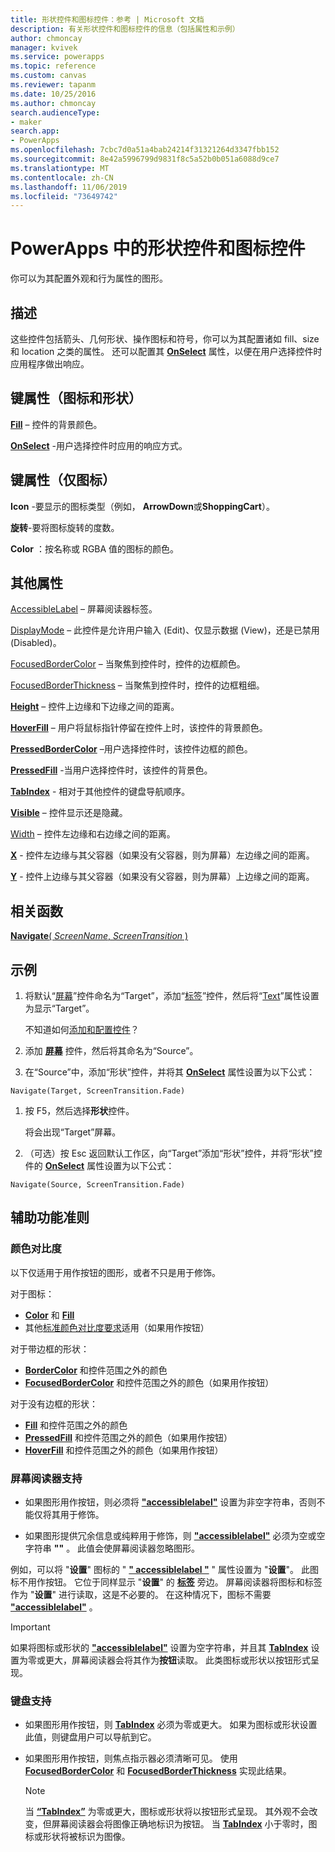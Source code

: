 ```yaml
---
title: 形状控件和图标控件：参考 | Microsoft 文档
description: 有关形状控件和图标控件的信息（包括属性和示例）
author: chmoncay
manager: kvivek
ms.service: powerapps
ms.topic: reference
ms.custom: canvas
ms.reviewer: tapanm
ms.date: 10/25/2016
ms.author: chmoncay
search.audienceType:
- maker
search.app:
- PowerApps
ms.openlocfilehash: 7cbc7d0a51a4bab24214f31321264d3347fbb152
ms.sourcegitcommit: 8e42a5996799d9831f8c5a52b0b051a6088d9ce7
ms.translationtype: MT
ms.contentlocale: zh-CN
ms.lasthandoff: 11/06/2019
ms.locfileid: "73649742"
---
```

# <a name="shape-controls-and-icon-controls-in-powerapps"></a>PowerApps 中的形状控件和图标控件
你可以为其配置外观和行为属性的图形。

## <a name="description"></a>描述
这些控件包括箭头、几何形状、操作图标和符号，你可以为其配置诸如 fill、size 和 location 之类的属性。 还可以配置其 **[OnSelect](properties-core.md)** 属性，以便在用户选择控件时应用程序做出响应。

## <a name="key-properties-icons-and-shapes"></a>键属性（图标和形状）
**[Fill](properties-color-border.md)** – 控件的背景颜色。

**[OnSelect](properties-core.md)** -用户选择控件时应用的响应方式。

## <a name="key-properties-icons-only"></a>键属性（仅图标）

**Icon** -要显示的图标类型（例如， **ArrowDown**或**ShoppingCart**）。 

**旋转**-要将图标旋转的度数。 

**Color** ：按名称或 RGBA 值的图标的颜色。

## <a name="additional-properties"></a>其他属性
[AccessibleLabel](properties-accessibility.md) – 屏幕阅读器标签。

[DisplayMode](properties-core.md) – 此控件是允许用户输入 (Edit)、仅显示数据 (View)，还是已禁用 (Disabled)。

[FocusedBorderColor](properties-color-border.md) – 当聚焦到控件时，控件的边框颜色。

[FocusedBorderThickness](properties-color-border.md) – 当聚焦到控件时，控件的边框粗细。

**[Height](properties-size-location.md)** – 控件上边缘和下边缘之间的距离。

**[HoverFill](properties-color-border.md)** – 用户将鼠标指针停留在控件上时，该控件的背景颜色。

**[PressedBorderColor](properties-color-border.md)** –用户选择控件时，该控件边框的颜色。

**[PressedFill](properties-color-border.md)** -当用户选择控件时，该控件的背景色。

**[TabIndex](properties-accessibility.md)** - 相对于其他控件的键盘导航顺序。

**[Visible](properties-core.md)** – 控件显示还是隐藏。

[Width](properties-size-location.md) – 控件左边缘和右边缘之间的距离。

**[X](properties-size-location.md)** - 控件左边缘与其父容器（如果没有父容器，则为屏幕）左边缘之间的距离。

**[Y](properties-size-location.md)** - 控件上边缘与其父容器（如果没有父容器，则为屏幕）上边缘之间的距离。

## <a name="related-functions"></a>相关函数

[**Navigate**( *ScreenName*, *ScreenTransition* )](../functions/function-navigate.md)

## <a name="example"></a>示例

1. 将默认“[屏幕](control-screen.md)”控件命名为“Target”，添加“[标签](control-text-box.md)”控件，然后将“[Text](properties-core.md)”属性设置为显示“Target”。

    不知道如何[添加和配置控件](../add-configure-controls.md)？

1. 添加 **[屏幕](control-screen.md)** 控件，然后将其命名为“Source”。

1. 在“Source”中，添加“形状”控件，并将其 **[OnSelect](properties-core.md)** 属性设置为以下公式：

  `Navigate(Target, ScreenTransition.Fade)`
  
1. 按 F5，然后选择**形状**控件。

    将会出现“Target”屏幕。

1. （可选）按 Esc 返回默认工作区，向“Target”添加“形状”控件，并将“形状”控件的 **[OnSelect](properties-core.md)** 属性设置为以下公式：

  `Navigate(Source, ScreenTransition.Fade)`

## <a name="accessibility-guidelines"></a>辅助功能准则

### <a name="color-contrast"></a>颜色对比度

以下仅适用于用作按钮的图形，或者不只是用于修饰。

对于图标：
- **[Color](properties-color-border.md)** 和 **[Fill](properties-color-border.md)**
- 其他[标准颜色对比度要求](../accessible-apps-color.md)适用（如果用作按钮）

对于带边框的形状：
- **[BorderColor](properties-color-border.md)** 和控件范围之外的颜色
- **[FocusedBorderColor](properties-color-border.md)** 和控件范围之外的颜色（如果用作按钮）

对于没有边框的形状：
- **[Fill](properties-color-border.md)** 和控件范围之外的颜色
- **[PressedFill](properties-color-border.md)** 和控件范围之外的颜色（如果用作按钮）
- **[HoverFill](properties-color-border.md)** 和控件范围之外的颜色（如果用作按钮）

### <a name="screen-reader-support"></a>屏幕阅读器支持
- 如果图形用作按钮，则必须将 **["accessiblelabel"](properties-accessibility.md)** 设置为非空字符串，否则不能仅将其用于修饰。

- 如果图形提供冗余信息或纯粹用于修饰，则 **["accessiblelabel"](properties-accessibility.md)** 必须为空或空字符串 **""** 。 此值会使屏幕阅读器忽略图形。

例如，可以将 "**设置**" 图标的 " **[" accessiblelabel "](properties-accessibility.md)** " 属性设置为 "**设置**"。 此图标不用作按钮。 它位于同样显示 "**设置**" 的 **[标签](control-text-box.md)** 旁边。 屏幕阅读器将图标和标签作为 "**设置**" 进行读取，这是不必要的。 在这种情况下，图标不需要 **["accessiblelabel"](properties-accessibility.md)** 。

> [!IMPORTANT]
> 如果将图标或形状的 **["accessiblelabel"](properties-accessibility.md)** 设置为空字符串，并且其 **[TabIndex](properties-accessibility.md)** 设置为零或更大，屏幕阅读器会将其作为**按钮**读取。 此类图标或形状以按钮形式呈现。 

### <a name="keyboard-support"></a>键盘支持
- 如果图形用作按钮，则 **[TabIndex](properties-accessibility.md)** 必须为零或更大。 如果为图标或形状设置此值，则键盘用户可以导航到它。

- 如果图形用作按钮，则焦点指示器必须清晰可见。 使用 **[FocusedBorderColor](properties-color-border.md)** 和 **[FocusedBorderThickness](properties-color-border.md)** 实现此结果。

    > [!NOTE]
    > 当 **[“TabIndex”](properties-accessibility.md)** 为零或更大，图标或形状将以按钮形式呈现。 其外观不会改变，但屏幕阅读器会将图像正确地标识为按钮。 当 **[TabIndex](properties-accessibility.md)** 小于零时，图标或形状将被标识为图像。
